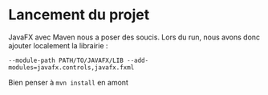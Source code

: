 # Lancement du projet

JavaFX avec Maven nous a poser des soucis. Lors du run, nous avons donc ajouter localement la librairie : 

``--module-path PATH/TO/JAVAFX/LIB --add-modules=javafx.controls,javafx.fxml``

Bien penser à ``mvn install`` en amont